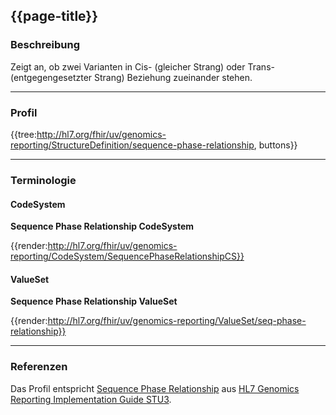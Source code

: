 ## {{page-title}}

### Beschreibung

Zeigt an, ob zwei Varianten in Cis- (gleicher Strang) oder Trans- (entgegengesetzter Strang) Beziehung zueinander stehen.

---

### Profil

{{tree:http://hl7.org/fhir/uv/genomics-reporting/StructureDefinition/sequence-phase-relationship, buttons}}

---

### Terminologie

#### CodeSystem

**Sequence Phase Relationship CodeSystem**

{{render:http://hl7.org/fhir/uv/genomics-reporting/CodeSystem/SequencePhaseRelationshipCS}}

#### ValueSet

**Sequence Phase Relationship ValueSet**

{{render:http://hl7.org/fhir/uv/genomics-reporting/ValueSet/seq-phase-relationship}}

---

### Referenzen

Das Profil entspricht [Sequence Phase Relationship](http://hl7.org/fhir/uv/genomics-reporting/StructureDefinition/sequence-phase-relationship) aus [HL7 Genomics Reporting Implementation Guide STU3](http://hl7.org/fhir/uv/genomics-reporting/STU3/).